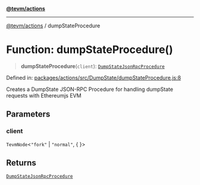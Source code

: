 [**@tevm/actions**](../README.md)

***

[@tevm/actions](../globals.md) / dumpStateProcedure

# Function: dumpStateProcedure()

> **dumpStateProcedure**(`client`): [`DumpStateJsonRpcProcedure`](../type-aliases/DumpStateJsonRpcProcedure.md)

Defined in: [packages/actions/src/DumpState/dumpStateProcedure.js:8](https://github.com/evmts/tevm-monorepo/blob/main/packages/actions/src/DumpState/dumpStateProcedure.js#L8)

Creates a DumpState JSON-RPC Procedure for handling dumpState requests with Ethereumjs EVM

## Parameters

### client

`TevmNode`\<`"fork"` \| `"normal"`, \{ \}\>

## Returns

[`DumpStateJsonRpcProcedure`](../type-aliases/DumpStateJsonRpcProcedure.md)
